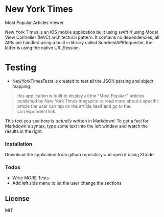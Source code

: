 # New York Times

Most Popular Articles Viewer

New York Times is an iOS mobile application built using swift 4 using Model View Controller (MVC) architectural pattern.
It contains no dependencies, all APIs are handled using a built in library called SundeedAPIRequester, the latter is using the native URLSession.

# Testing
- NewYorkTimesTests is created to test all the JSON parsing and object mapping

> this application is built
> to display all the "Most Popular" 
> articles published by New York Times magazine 
> to read more about a specific article
> the user can tap on the article itself and
> go to the correspondent link

This text you see here is *actually* written in Markdown! To get a feel for Markdown's syntax, type some text into the left window and watch the results in the right.

### Installation

Download the application from github repository and open it using XCode


### Todos

- Write MORE Tests
- Add left side menu to let the user change the sections

License
----

MIT
